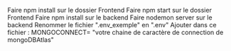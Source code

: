 Faire npm install sur le dossier Frontend
Faire npm start sur le dossier Frontend
Faire npm install sur le backend
Faire nodemon server sur le backend
Renommer le fichier ".env_exemple" en ".env"
Ajouter dans ce fichier : MONGOCONNECT= "votre chaine de caractère de connection de mongoDBAtlas"
